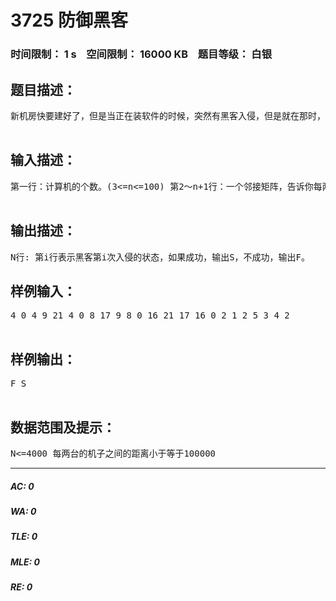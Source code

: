 # 3725 防御黑客   
### 时间限制： 1 s&nbsp;&nbsp;&nbsp;&nbsp;空间限制： 16000 KB&nbsp;&nbsp;&nbsp;&nbsp;题目等级： 白银  
## 题目描述：  

<pre>
新机房快要建好了，但是当正在装软件的时候，突然有黑客入侵，但是就在那时，插网线的房间钥匙丢了..。所以haild和mulading开始做防御机房的工作，halid不停的巡察各台电脑，并且在第一时间告诉mulading现在那台机器正在被入侵，不过，由于网速太慢和网线不够，只能一台一台的建立防御。同时，黑客也在不停的更换入侵的主机，但是入侵一台主机需要时间，如果在入侵成功之前，halid已经到达了这台主机(包括同时到达)，那么这次的入侵失败。否则，入侵成功。现在请你编写一个程序，计算出黑客的每一次入侵是否成功。  

</pre>
  
  
## 输入描述：  

<pre>
第一行：计算机的个数。(3<=n<=100) 第2～n+1行：一个邻接矩阵，告诉你每两台计算机的距离。当然，对角线将会是0，因为不会有计算机和自己相连。每个数字不超过100000。 第n+2行：一个整数N，表示黑客入侵的次数。N<=4000 接下来N行:三个整数,分别表示黑客第i次入侵时,halid的位置,黑客准备入侵的位置,和黑客入侵成功需要的时间。   

</pre>
  
  
## 输出描述：  

<pre>
N行: 第i行表示黑客第i次入侵的状态，如果成功，输出S，不成功，输出F。  
</pre>
  
  
## 样例输入：  

<pre>
4 0 4 9 21 4 0 8 17 9 8 0 16 21 17 16 0 2 1 2 5 3 4 2   

</pre>
  
  
## 样例输出：  

<pre>
F S   

</pre>
  
  
## 数据范围及提示：  

<pre>
N<=4000 每两台的机子之间的距离小于等于100000
</pre>
  
  
***  

##### AC: 0  
##### WA: 0  
##### TLE: 0  
##### MLE: 0  
##### RE: 0  
